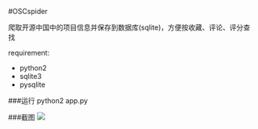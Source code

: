 #OSCspider

爬取开源中国中的项目信息并保存到数据库(sqlite)，方便按收藏、评论、评分查找

requirement:
- python2
- sqlite3
- pysqlite

###运行
python2 app.py

###截图
![](http://i66.tinypic.com/315dhc4.jpg)
